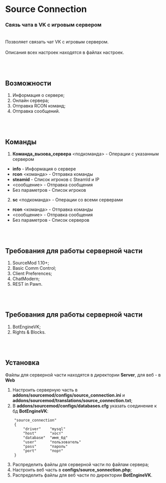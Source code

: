 # Source Connection
### Связь чата в VK с игровым сервером<br><br>

Позволяет связать чат VK с игровым сервером.<br><br>
Описания всех настроек находятся в файлах настроек.

<br><br>
## Возможности
1. Информация о сервере;
2. Онлайн сервера;
3. Отправка RCON команд;
4. Отправка сообщений.

<br><br>
## Команды
1. **Команда_вызова_сервера** <подкоманда> - Операции с указанным сервером
* **info** - Информация о сервере
* **rcon** <команда> - Отправка команды
* **steamid** - Список игроков с SteamId и IP
* <сообщение> - Отправка сообщения
* Без параметров - Список игроков
2. **sc** <подкоманда> - Операции со всеми серверами
* **rcon** <команда> - Отправка команды
* <сообщение> - Отправка сообщения
* Без параметров - Список серверов

<br><br>
## Требования для работы серверной части
1. SourceMod 1.10+;
2. Basic Comm Control;
3. Client Preferences;
4. ChatModern;
5. REST in Pawn.

<br><br>
## Требования для работы серверной части
1. BotEngineVK;
2. Rights & Blocks.

<br><br>
## Установка
Файлы для серверной части находятся в директории **Server**, для веб - в **Web**
1. Настроить серверную часть в **addons/sourcemod/configs/source_connection.ini** и **addons/sourcemod/translations/source_connection.txt**;
2. В **addons/sourcemod/configs/databases.cfg** указать соединение к бд **BotEngineVK**:
```keyvalues
    "source_connection"
    {
        "driver"    "mysql"
        "host"      "хост"
        "database"  "имя_бд"
        "user"      "пользователь"
        "pass"      "пароль"
        "port"      "порт"
    }
```
3. Распределить файлы для серверной части по файлам сервера;
4. Настроить веб часть в **configs/source_sonnection.php**;
5. Распределить файлы для веб части по директории **BotEngineVK**.
